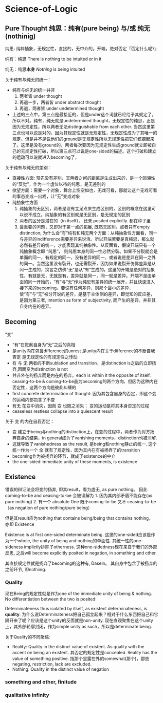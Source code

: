 # Science-of-Logic

## Pure Thought 纯思：纯有(pure being) 与/或 纯无(nothinig)
纯思: 纯粹抽象，无规定性，直接的，无中介的，开端，绝对否定『否定什么呢?』

纯有：纯思 There is nothing to be intuited or in it

纯无：纯思**本身** *Nothing* is being intuited

关于纯有与纯无的统一：
- 纯有与纯无的统一并非
  1. 两者皆 under thought 
  2. 再退一步，两者皆 under abstract thought  
  3. 再退，两者皆 under undetermined thought
- 上述的三点中，第三点是最接近的，但是under这个词就已经给予其规定了，所以不对。纯有，纯无就是undetermined thought，无规定性的纯思，正是因为无规定性，所以两者无法distinguishable from each other. 当然这里第三点也可以说是对的，因为其规定性就是无规定性，无规定性成为了其唯一的规定。但是并不是说他们的ground是无规定性所以无规定性把它们统摄起来了。这里是没有ground的，两者每次要因为无规定性生成ground就立即被自己的无规定性打破，所以第三点可以说是one-sided的描述。这个打破和建立的运动可以说就进入becoming了。

关于纯有与纯无的差别：
- 直接性方面: 预先没有差别，其两者之间的距离是生成出来的，是一个回溯性的“反觉”，作为一个虚位以待的纯思，是无差别的
- 欲望方面：需要一个对象，舞台上空空如也，无戏可看，那就让这个无戏可看的事态变成一出戏，让“无”变成对象
- 纯抽象性方面
  1. 纯抽象的无区别，两者是没有立足点来生成区别的，区别的概念在这里可以说不成立。纯抽象的有区别就是无区别，是无规定的区别
  2. 两者的区分是潜在的（in itself)， 还未 posited explicitly. 都在种子里
  3. 最重要的问题，又即对于第一点的拓展, 既然无区别，或者只有empty distinction, 为什么会“有”纯有和纯无两个方面：从纯抽象性方面看，同一与差异的indifference需要差异来说清。所以开端若要是真纯思，那么就必然有差异的统一，才能表现其纯抽象性。从反面看，假设开端只有一个纯抽象概念即 “纯思”， 则纯思本身的同一性必然分裂。如果不分裂就会是单面的同一，有规定的同一，没有差异的同一，或者说是差异在同一之外的同一。当然这里没有裂开，也无需裂开，因为如果说裂开仿佛差异是从同一生成的，换言之仿佛“无”是从“有”生成的。这里的开端是绝对的抽象性，有就是无，无就是有，差异就是同一，同一就是差异。开端不是由单面的同一开始的，“有”与“无”作为纯思有差异的统一展开，并且快速进入接下来的becoming。要说有任何差异，则那个最小的差异，使“有”与“无”被分开说的差异，是基于主体侧的差异，即觉知的反应差，是因为第三者, intention as form of subjectivity, 而产生的差异。并非其自身内在的差异。

## Becoming
“变”
- “有”在觉察自身为“无”之后的真相
- 是unity内在包含difference的unrest 是unity内在关于difference的不断自我否定 是无规定性的有规定性之悸动
- 有 与 无 两者的不断sublation and transition，是distinction is之后的立即扬弃,因而变为distinction is not
- 并非外在的扬弃而是内在的扬弃，each is within it the opposite of itself. ceasing-to-be & coming-to-be虽为becoming的两个方向，但因为这种内在否定性，这两个方向是彼此纠缠的
- first concrete determination of thought: 因为其包含自身的否定，即这个变的运动内部包含了不变
- 有无 在变中消失，因而 变 也随之消失： 变的运动是将其本身否定的过程
- ceaseless restless collapse into a quiescent result

关于 变 的内在自我否定：
- 变 建立于being与nothing的distinction上，在变的过程中，两者作为对方扬弃自身的结果，in general成为了vanishing moments，distinction也被消解.
- 这就导致了vanishedness as the result, 是being和nothing静止的统一, 这个统一作为一个 全 就有了规定性，因为其内在有被扬弃了的transition
- becoming作为被扬弃的环节，就成了existence的中介
- the one-sided immediate unity of these moments, is existence

## Existence
错误的辩证法会将变的扬弃, 即其result，看为虚无, as pure nothing。 因此coming-to-be and ceasing-to-be 会被误解为 1. 因为其内部矛盾不能存在(as pure nothing) 2. 有一个 absolute One 既不coming-to-be 又不 ceasing-to-be（as negation of pure nothing/pure being）

但是其result应为nothing that contains being/being that contains nothing， 亦即 Existence

Existence is at first one-sided determinate being. 这里的one-sided应该是作为一个whole, the unity of being and nothing的单面性. 其统一性的one-sideness implictly排除了otherness. 这种one-sidedness现在来自于我们的外部反思, 之后will become explicitly posited in negation, in something and other.

其直接规定性就是扬弃了becoming的这种有, Dasein。 其自身中包含了被扬弃的之前环节, 即nothiing.


### Quality

现在Being的规定性就是作为one of the immediate unity of being & nothing. No differentiation between the two is posited

Determinateness thus isolated by itself, as existent determinateness, is **quality**. 为什么说Determinateness把自己孤立起来？相对于什么东西把自己和它隔开来了呢？应该是这个unity的反面就是non-unity. 现在直观聚焦在这个unity上，其外部轮廓封闭，作为simple unity as such，所以是determinate being. 

关于Quality的不同聚焦:

- Reality: Quality in the distinct value of existent. As quality with the accent on being an existent. 其否定的规定性是concealed. Reality has the value of something positive. 指那个显露在外的somewhat(那个)，那些negating, restriction, lack are excluded. 
- Nothing: Quality in the distinct value of negation


### something and other, finitude
### qualitative infinity
